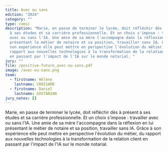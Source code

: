 ```yaml
---
title: Avec ou sans
edition: "2024"
category: ""
type: comic
description: "Marie, en passe de terminer le lycée, doit réfléchir dès à présent
  à ses études et sa carrière professionnelle. Et un choix s'impose : travailler
  avec ou sans l'IA. Une amie de sa mère l'accompagne dans la réflexion en lui
  présentant le métier de notaire et sa position, travailler sans IA. Grâce à
  son expérience elle peut mettre en perspective l'évolution du métier, du
  rapport aux nouvelles technologies à la transformation de la relation client
  en passant par l'impact de l'IA sur le monde notarial. "
jury: ""
file: /positive-future_avec-ou-sans.pdf
image: /avec-ou-sans.png
team:
  - firstname: Hélène
    lastname: CROISARD
  - firstname: Daniel
    lastname: GOSTANIAN
jury_notes: []
---
```

Marie, en passe de terminer le lycée, doit réfléchir dès à présent à ses études et sa carrière professionnelle. Et un choix s'impose : travailler avec ou sans l'IA. Une amie de sa mère l'accompagne dans la réflexion en lui présentant le métier de notaire et sa position, travailler sans IA. Grâce à son <!--more-->expérience elle peut mettre en perspective l'évolution du métier, du rapport aux nouvelles technologies à la transformation de la relation client en passant par l'impact de l'IA sur le monde notarial.
